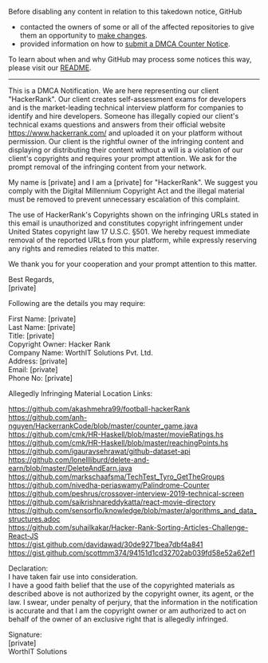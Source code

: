 Before disabling any content in relation to this takedown notice, GitHub
- contacted the owners of some or all of the affected repositories to give them an opportunity to [make changes](https://docs.github.com/en/github/site-policy/dmca-takedown-policy#a-how-does-this-actually-work).
- provided information on how to [submit a DMCA Counter Notice](https://docs.github.com/en/articles/guide-to-submitting-a-dmca-counter-notice).

To learn about when and why GitHub may process some notices this way, please visit our [README](https://github.com/github/dmca/blob/master/README.md#anatomy-of-a-takedown-notice).

---

This is a DMCA Notification. We are here representing our client "HackerRank". Our client creates self-assessment exams for developers and is the market-leading technical interview platform for companies to identify and hire developers. Someone has illegally copied our client's technical exams questions and answers from their official website https://www.hackerrank.com/ and uploaded it on your platform without permission. Our client is the rightful owner of the infringing content and displaying or distributing their content without a will is a violation of our client's copyrights and requires your prompt attention. We ask for the prompt removal of the infringing content from your network.

My name is [private] and I am a [private] for "HackerRank". We suggest you comply with the Digital Millennium Copyright Act and the illegal material must be removed to prevent unnecessary escalation of this complaint.

The use of HackerRank's Copyrights shown on the infringing URLs stated in this email is unauthorized and constitutes copyright infringement under United States copyright law 17 U.S.C. §501. We hereby request immediate removal of the reported URLs from your platform, while expressly reserving any rights and remedies related to this matter.

We thank you for your cooperation and your prompt attention to this matter.

Best Regards,  
[private]

Following are the details you may require:  

First Name: [private]  
Last Name: [private]  
Title: [private]  
Copyright Owner: Hacker Rank  
Company Name: WorthIT Solutions Pvt. Ltd.  
Address: [private]  
Email: [private]  
Phone No: [private]  


Allegedly Infringing Material Location Links:

https://github.com/akashmehra99/football-hackerRank  
https://github.com/anh-nguyen/HackerrankCode/blob/master/counter_game.java  
https://github.com/cmk/HR-Haskell/blob/master/movieRatings.hs  
https://github.com/cmk/HR-Haskell/blob/master/reachingPoints.hs  
https://github.com/igauravsehrawat/github-dataset-api  
https://github.com/lonellliburd/delete-and-earn/blob/master/DeleteAndEarn.java  
https://github.com/markschaafsma/TechTest_Tyro_GetTheGroups  
https://github.com/nivedha-periaswamy/Palindrome-Counter  
https://github.com/peshrus/crossover-interview-2019-technical-screen  
https://github.com/saikrishnareddykatta/react-movie-directory  
https://github.com/sensorflo/knowledge/blob/master/algorithms_and_data_structures.adoc  
https://github.com/suhailkakar/Hacker-Rank-Sorting-Articles-Challenge-React-JS  
https://gist.github.com/davidawad/30de9271bea7dbf4a841  
https://gist.github.com/scottmm374/94151d1cd32702ab039fd58e52a62ef1

Declaration:  
I have taken fair use into consideration.  
I have a good faith belief that the use of the copyrighted materials as described above is not authorized by the copyright owner, its agent, or the law. I swear, under penalty of perjury, that the information in the notification is accurate and that I am the copyright owner or am authorized to act on behalf of the owner of an exclusive right that is allegedly infringed.

Signature:  
[private]  
WorthIT Solutions
